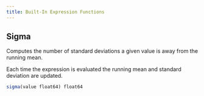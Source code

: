 ```yaml
---
title: Built-In Expression Functions
---
```


Sigma
-----

Computes the number of standard deviations a given value is away from the running mean.

Each time the expression is evaluated the running mean and standard deviation are updated.

```javascript
sigma(value float64) float64
```

